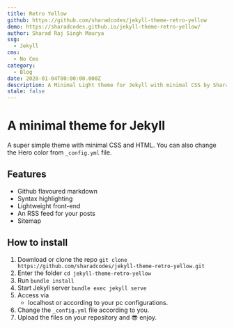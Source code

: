 ```yaml
---
title: Retro Yellow
github: https://github.com/sharadcodes/jekyll-theme-retro-yellow
demo: https://sharadcodes.github.io/jekyll-theme-retro-yellow/
author: Sharad Raj Singh Maurya
ssg:
  - Jekyll
cms:
  - No Cms
category:
  - Blog
date: 2020-01-04T00:00:00.000Z
description: A Minimal Light theme for Jekyll with minimal CSS by Sharad Raj Singh Maurya
stale: false
---
```


# A minimal theme for Jekyll

A super simple theme with minimal CSS and HTML. You can also change the Hero color from `_config.yml` file.

## Features

* Github flavoured markdown
* Syntax highlighting
* Lightweight front-end
* An RSS feed for your posts
* Sitemap

## How to install

1. Download or clone the repo
   `git clone https://github.com/sharadcodes/jekyll-theme-retro-yellow.git`
2. Enter the folder
   `cd jekyll-theme-retro-yellow`
3. Run
   `bundle install`
4. Start Jekyll server
   `bundle exec jekyll serve`
5. Access via
   * localhost or according to your pc configurations.
6. Change the `_config.yml` file according to you.
7. Upload the files on your repository and :sunglasses: enjoy.
